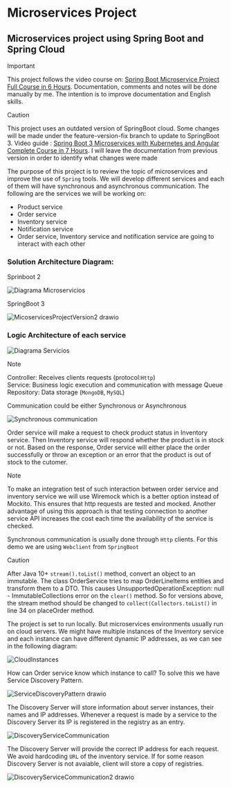 # Microservices Project
## Microservices project using Spring Boot and Spring Cloud
> [!IMPORTANT]
> This project follows the video course on: [Spring Boot Microservice Project Full Course in 6 Hours](https://www.youtube.com/watch?v=mPPhcU7oWDU&t=5704s). Documentation, comments and notes will be done manually by me. The intention is to improve documentation and English skills.

> [!CAUTION]
> This project uses an outdated version of SpringBoot cloud. Some changes will be made under the feature-version-fix branch to update to SpringBoot 3. Video guide : [Spring Boot 3 Microservices with Kubernetes and Angular Complete Course in 7 Hours](https://www.youtube.com/watch?v=yn_stY3HCr8). I will leave the documentation from previous version in order to identify what changes were made

The purpose of this project is to review the topic of microservices and improve the use of `Spring` tools. We will develop different services and each of them will have synchronous and asynchronous communication.
The following are the services we will be working on:
- Product service
- Order service
- Inventory service
- Notification service
- Order service, Inventory service and notification service are going to interact with each other

### Solution Architecture Diagram:
Sprinboot 2

![Diagrama Microservicios](https://github.com/juancarlosp94/MicroservicesProject/assets/70818906/7c564dc5-1075-4587-9a66-1a2c6ecf5a42)

SpringBoot 3

![MicoservicesProjectVersion2 drawio](https://github.com/user-attachments/assets/c7a7a54c-c5d2-4b96-a9a4-6d79a1c198cc)


### Logic Architecture of each service
![Diagrama Servicios](https://github.com/juancarlosp94/MicroservicesProject/assets/70818906/37d56374-6073-475e-8342-0d32ffa68e5e)

>[!NOTE]
>Controller: Receives clients requests (protocol:`Http`) <br>
>Service: Business logic execution and communication with message Queue <br>
>Repository: Data storage (`MongoDB`, `MySQL`)

Communication could be either Synchronous or Asynchronous

![Synchronous communication](https://github.com/user-attachments/assets/494cf5d8-d700-4c2c-8882-36313b152401)

Order service will make a request to check product status in Inventory service. Then Inventory service will respond whether the product is in stock or not. Based on the response, Order service will either place the order successfully or throw an exception or an error that the product is out of stock to the cutomer.

>[!NOTE]
>To make an integration test of such interaction between order service and inventory service we will use Wiremock which is a better option instead of Mockito. This ensures that http requests are tested and mocked. Another advantage of using this approach is that testing connection to another service API increases the cost each time the availability of the service is checked.

Synchronous communication is usually done through `Http` clients. For this demo we are using `Webclient` from `SpringBoot`

>[!CAUTION]
>After Java 10+ `stream().toList()` method, convert an object to an immutable. The class OrderService tries to map OrderLineItems entities and transform them to a DTO. This causes UnsupportedOperationException: null - ImmutableCollections error on the `clear()` method. So for versions above, the  stream method should be changed to `collect(Collectors.toList()` in line 34 on placeOrder method.

The project is set to run locally. But microservices environments usually run on cloud servers. We might have multiple instances of the Inventory service and each instance can have different dynamic IP addresses, as we can see in the following diagram:

![CloudInstances](https://github.com/user-attachments/assets/fe72f60c-2be4-487c-b012-7b0d255545a8)

How can Order service know which instance to call? To solve this we have Service Discovery Pattern.

![ServiceDiscoveryPattern drawio](https://github.com/user-attachments/assets/a920e64c-0c96-4bac-9c99-9e1cfadc1620)

The Discovery Server will store information about server instances, their names and IP addresses. Whenever a request is made by a service to the Discovery Server its IP is registered in the registry as an entry.

![DiscoveryServiceCommunication](https://github.com/user-attachments/assets/63789793-23ca-48ba-8c43-624b43c9b452)

The Discovery Server will provide the correct IP address for each request. We avoid hardcoding `URL` of the inventory service. If for some reason Discovery Server is not avaiable, client will store a copy of registries.

![DiscoveryServiceCommunication2 drawio](https://github.com/user-attachments/assets/ef9078b0-ba77-4fae-95f7-42f28693f591)






